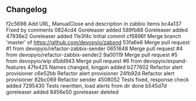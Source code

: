 ## Changelog

f2c5698 Add URL, ManualClose and description in zabbix items
bc4a137 Fixed by comments
0824cd4 Goreleaser added
589fb88 Goreleaser added
47936e2 Goreleaser added
11e3f4c Initial commit
cf6896f Merge branch 'master' of https://github.com/devopyio/zabsnd
53fa6e6 Merge pull request #1 from devopyio/refactor-zabbix-sender
0651648 Merge pull request #4 from devopyio/refactor-zabbix-sender2
9a00119 Merge pull request #5 from devopyio/wip
d5dd943 Merge pull request #6 from devopyio/expand-features
47fe425 Names changed, kingpin added
b277602 Refactor alert provisioner
c6e52bb Refactor alert provisioner
24fb92d Refactor alert provisioner
82bc069 Refactor sender
4508052 Tests fixed, response check added
7295430 Tests rewritten, load alerts from dir done
b545d7d goreleaser added
8456e50 goreleaser deleted
